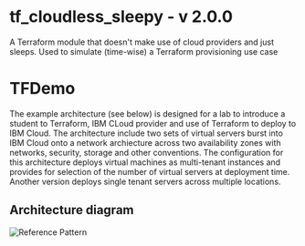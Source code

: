# tf_cloudless_sleepy - v 2.0.0
A Terraform module that doesn't make use of cloud providers and just sleeps. Used to simulate (time-wise) a Terraform provisioning use case  

# TFDemo

The example architecture (see below) is designed for a lab to introduce a student to Terraform, IBM CLoud provider and use of Terraform to deploy to IBM Cloud. The architecture include two sets of virtual servers burst into IBM Cloud onto a network archiecture across two availability zones with networks, security, storage and other conventions. The configuration for this architecture deploys virtual machines as multi-tenant instances and provides for selection of the number of virtual servers at deployment time. Another version deploys single tenant servers across multiple locations.

## Architecture diagram


  ![Reference Pattern](https://github.com/pbahrs/TFDemo/blob/master/imgs/labarch.png)

